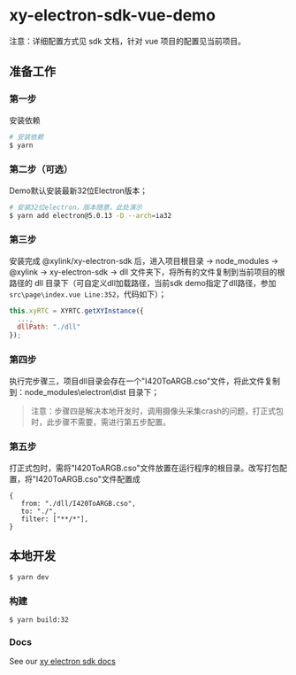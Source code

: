 # xy-electron-sdk-vue-demo

注意：详细配置方式见 sdk 文档，针对 vue 项目的配置见当前项目。

## 准备工作

### 第一步
安装依赖
```bash
# 安装依赖
$ yarn
```

### 第二步（可选）
Demo默认安装最新32位Electron版本；
```bash
# 安装32位electron，版本随意，此处演示
$ yarn add electron@5.0.13 -D --arch=ia32
```

### 第三步
安装完成  @xylink/xy-electron-sdk 后，进入项目根目录 -> node_modules -> @xylink -> xy-electron-sdk -> dll 文件夹下，将所有的文件复制到当前项目的根路径的 dll 目录下（可自定义dll加载路径，当前sdk demo指定了dll路径，参加`src\page\index.vue Line:352`，代码如下）；

```js
this.xyRTC = XYRTC.getXYInstance({
  ...,
  dllPath: "./dll"
});
```

### 第四步
执行完步骤三，项目dll目录会存在一个"I420ToARGB.cso"文件，将此文件复制到：node_modules\electron\dist 目录下；

> 注意：步骤四是解决本地开发时，调用摄像头采集crash的问题，打正式包时，此步骤不需要，需进行第五步配置。

### 第五步
打正式包时，需将"I420ToARGB.cso"文件放置在运行程序的根目录。改写打包配置，将"I420ToARGB.cso"文件配置成
```
{
   from: "./dll/I420ToARGB.cso",
   to: "./",
   filter: ["**/*"],
}
```

## 本地开发

```
$ yarn dev
```

### 构建

```
$ yarn build:32
```

### Docs

See our [xy electron sdk docs](https://www.yuque.com/jinghui/xylink/gbi9i5)
